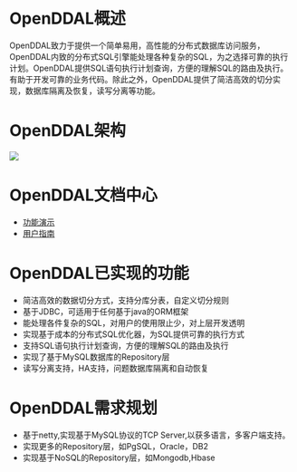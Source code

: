 # OpenDDAL概述
OpenDDAL致力于提供一个简单易用，高性能的分布式数据库访问服务，OpenDDAL内致的分布式SQL引擎能处理各种复杂的SQL，为之选择可靠的执行计划。OpenDDAL提供SQL语句执行计划查询，方便的理解SQL的路由及执行。有助于开发可靠的业务代码。除此之外，OpenDDAL提供了简洁高效的切分实现，数据库隔离及恢复，读写分离等功能。

# OpenDDAL架构
![](https://raw.githubusercontent.com/wplatform/blog/master/assets/openddal_main/architecture.png)


# OpenDDAL文档中心
- [功能演示](https://github.com/wplatform/blog/blob/master/posts/openddal-func-showcase.md)
- [用户指南](https://github.com/wplatform/blog/blob/master/posts/openddal-guide.md)

# OpenDDAL已实现的功能
- 简洁高效的数据切分方式，支持分库分表，自定义切分规则
- 基于JDBC，可适用于任何基于java的ORM框架
- 能处理各件复杂的SQL，对用户的使用限止少，对上层开发透明
- 实现基于成本的分布式SQL优化器，为SQL提供可靠的执行方式
- 支持SQL语句执行计划查询，方便的理解SQL的路由及执行
- 实现了基于MySQL数据库的Repository层
- 读写分离支持，HA支持，问题数据库隔离和自动恢复

# OpenDDAL需求规划
- 基于netty,实现基于MySQL协议的TCP Server,以获多语言，多客户端支持。
- 实现更多的Repository层，如PgSQL，Oracle，DB2
- 实现基于NoSQL的Repository层，如Mongodb,Hbase 

